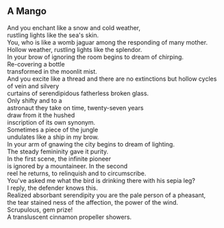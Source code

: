 A Mango
-------
And you enchant like a snow and cold weather,  
rustling lights like the sea's skin.  
You, who is like a womb jaguar among the responding of many mother.  
Hollow weather, rustling lights like the splendor.  
In your brow of ignoring the room begins to dream of chirping.  
Re-covering a bottle  
transformed in the moonlit mist.  
And you excite like a thread and there are no extinctions but hollow cycles of vein and silvery  
curtains of serendipidous fatherless broken glass.  
Only shifty and to a  
astronaut they take on time, twenty-seven years  
draw from it the hushed  
inscription of its own synonym.  
Sometimes a piece of the jungle  
undulates like a ship in my brow.  
In your arm of gnawing the city begins to dream of lighting.  
The steady femininity gave it purity.  
In the first scene, the infinite pioneer  
is ignored by a mountaineer. In the second  
reel he returns, to relinquish and to circumscribe.  
You've asked me what the bird is drinking there with his sepia leg?  
I reply, the defender knows this.  
Realized absorbant serendipity you are the pale person of a pheasant,  
the tear stained ness of the affection, the power of the wind.  
Scrupulous, gem prize!  
A transluscent cinnamon propeller showers.  
